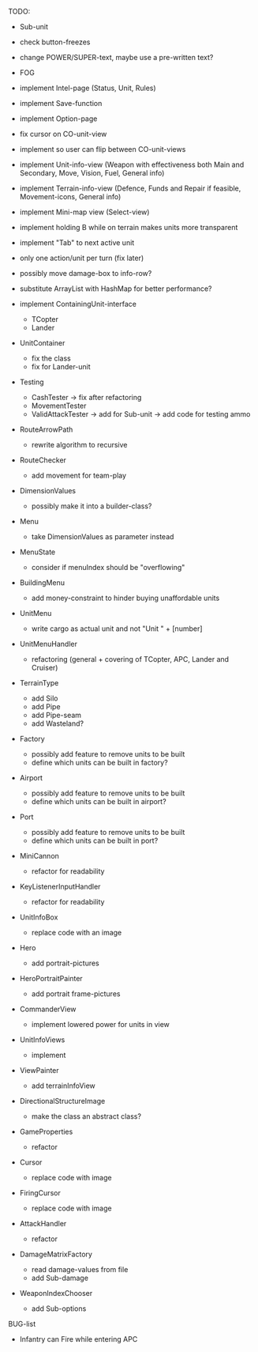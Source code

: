 TODO:
 * Sub-unit
 * check button-freezes
 * change POWER/SUPER-text, maybe use a pre-written text?
 * FOG
 * implement Intel-page (Status, Unit, Rules)
 * implement Save-function
 * implement Option-page
 * fix cursor on CO-unit-view
 * implement so user can flip between CO-unit-views
 * implement Unit-info-view (Weapon with effectiveness both Main and Secondary, Move, Vision, Fuel, General info)
 * implement Terrain-info-view (Defence, Funds and Repair if feasible, Movement-icons, General info)
 * implement Mini-map view (Select-view)
 * implement holding B while on terrain makes units more transparent
 * implement "Tab" to next active unit
 * only one action/unit per turn (fix later)
 * possibly move damage-box to info-row?
 * substitute ArrayList with HashMap for better performance?

 * implement ContainingUnit-interface
   - TCopter
   - Lander
 * UnitContainer
   - fix the class
   - fix for Lander-unit
 * Testing
   - CashTester
     -> fix after refactoring
   - MovementTester
   - ValidAttackTester
     -> add for Sub-unit
     -> add code for testing ammo
 * RouteArrowPath
   - rewrite algorithm to recursive
 * RouteChecker
   - add movement for team-play
 * DimensionValues
   - possibly make it into a builder-class?
 * Menu
   - take DimensionValues as parameter instead
 * MenuState
   - consider if menuIndex should be "overflowing"
 * BuildingMenu
   - add money-constraint to hinder buying unaffordable units
 * UnitMenu
   - write cargo as actual unit and not "Unit " + [number]
 * UnitMenuHandler
   - refactoring (general + covering of TCopter, APC, Lander and Cruiser)
 * TerrainType
   - add Silo
   - add Pipe
   - add Pipe-seam
   - add Wasteland?
 * Factory
   - possibly add feature to remove units to be built
   - define which units can be built in factory?
 * Airport
   - possibly add feature to remove units to be built
   - define which units can be built in airport?
 * Port
   - possibly add feature to remove units to be built
   - define which units can be built in port?
 * MiniCannon
   - refactor for readability
 * KeyListenerInputHandler
   - refactor for readability
 * UnitInfoBox
   - replace code with an image
 * Hero
   - add portrait-pictures
 * HeroPortraitPainter
   - add portrait frame-pictures
 * CommanderView
   - implement lowered power for units in view
 * UnitInfoViews
   - implement
 * ViewPainter
   - add terrainInfoView
 * DirectionalStructureImage
   - make the class an abstract class?
 * GameProperties
   - refactor
 * Cursor
   - replace code with image
 * FiringCursor
   - replace code with image
 * AttackHandler
   - refactor
 * DamageMatrixFactory
   - read damage-values from file
   - add Sub-damage
 * WeaponIndexChooser
   - add Sub-options
 
BUG-list
  - Infantry can Fire while entering APC

 
 
   
 